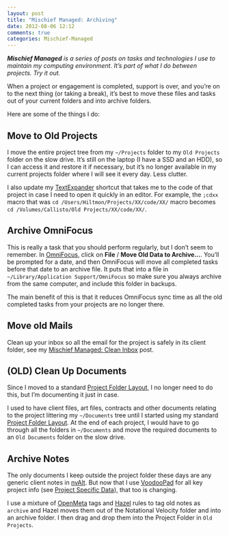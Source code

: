 ```yaml
---
layout: post
title: "Mischief Managed: Archiving"
date: 2012-08-06 12:12
comments: true
categories: Mischief-Managed
---
```


***Mischief Managed** is a series of posts on tasks and technologies I use to maintain my computing environment. It’s part of what I do between projects. Try it out.*

When a project or engagement is completed, support is over, and you’re on to the next thing (or taking a break), it’s best to move these files and tasks out of your current folders and into archive folders.

Here are some of the things I do:

## Move to Old Projects

I move the entire project tree from my `~/Projects` folder to my `Old Projects` folder on the slow drive. It’s still on the laptop (I have a SSD and an HDD), so I can access it and restore it if necessary, but it’s no longer available in my current projects folder where I will see it every day. Less clutter.

I also update my [TextExpander](http://smilesoftware.com/TextExpander/) shortcut that takes me to the code of that project in case I need to open it quickly in an editor. For example, the `;cdxx` macro that was `cd /Users/Hiltmon/Projects/XX/code/XX/` macro becomes `cd /Volumes/Callisto/Old Projects/XX/code/XX/`.

## Archive OmniFocus

This is really a task that you should perform regularly, but I don’t seem to remember. In [OmniFocus](http://www.omnigroup.com/products/omnifocus/), click on **File** / **Move Old Data to Archive...**. You’ll be prompted for a date, and then OmniFocus will move all completed tasks before that date to an archive file. It puts that into a file in `~/Library/Application Support/OmniFocus` so make sure you always archive from the same computer, and include this folder in backups.

The main benefit of this is that it reduces OmniFocus sync time as all the old completed tasks from your projects are no longer there.

## Move old Mails

Clean up your inbox so all the email for the project is safely in its client folder, see my [Mischief Managed: Clean Inbox](https://hiltmon.com/blog/2012/08/06/mischief-managed-clean-inbox/) post.

## (OLD) Clean Up Documents

Since I moved to a standard [Project Folder Layout](https://hiltmon.com/blog/2012/06/30/project-folder-layout/), I no longer need to do this, but I’m documenting it just in case.

I used to have client files, art files, contracts and other documents relating to the project littering my `~/Documents` tree until I started using my standard [Project Folder Layout](https://hiltmon.com/blog/2012/06/30/project-folder-layout/). At the end of each project, I would have to go through all the folders in `~/Documents` and move the required documents to an `Old Documents` folder on the slow drive.

## Archive Notes

The only documents I keep outside the project folder these days are any generic client notes in [nvAlt](http://brettterpstra.com/project/nvalt/). But now that I use [VoodooPad](http://flyingmeat.com/voodoopad/) for all key project info (see [Project Specific Data](https://hiltmon.com/blog/2012/05/27/project-specific-data/)), that too is changing.

I use a mixture of [OpenMeta](http://code.google.com/p/openmeta/) tags and [Hazel](http://www.noodlesoft.com/hazel.php) rules to tag old notes as `archive` and Hazel moves them out of the Notational Velocity folder and into an archive folder.  I then drag and drop them into the Project Folder in `Old Projects`.